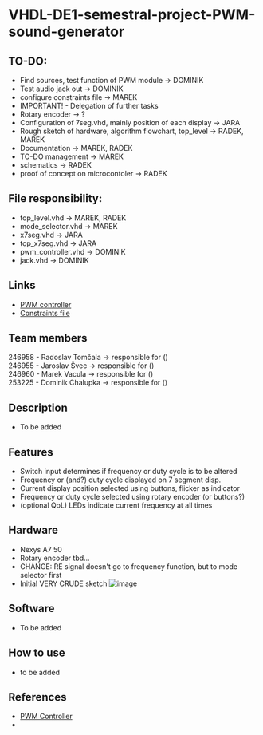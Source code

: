 # VHDL-DE1-semestral-project-PWM-sound-generator
## TO-DO:

- Find sources, test function of PWM module -> DOMINIK
- Test audio jack out -> DOMINIK
- configure constraints file -> MAREK
- IMPORTANT! - Delegation of further tasks
- Rotary encoder -> ?
- Configuration of 7seg.vhd, mainly position of each display -> JARA
- Rough sketch of hardware, algorithm flowchart, top_level -> RADEK, MAREK
- Documentation -> MAREK, RADEK
- TO-DO management -> MAREK
- schematics -> RADEK
- proof of concept on microcontoler -> RADEK

## File responsibility:
- top_level.vhd -> MAREK, RADEK
- mode_selector.vhd -> MAREK
- x7seg.vhd -> JARA
- top_x7seg.vhd -> JARA
- pwm_controller.vhd -> DOMINIK
- jack.vhd -> DOMINIK

## Links
- [PWM controller](https://vhdlwhiz.com/pwm-controller/)
- [Constraints file](https://raw.githubusercontent.com/Digilent/digilent-xdc/master/Nexys-A7-50T-Master.xdc)
## Team members

246958 - Radoslav Tomčala -> responsible for ()\
246955 - Jaroslav Švec -> responsible for ()\
246960 - Marek Vacula -> responsible for ()\
253225 - Dominik Chalupka -> responsible for ()
## Description

- To be added
## Features
- Switch input determines if frequency or duty cycle is to be altered
- Frequency or (and?) duty cycle displayed on 7 segment disp.
- Current display position selected using buttons, flicker as indicator 
- Frequency or duty cycle selected using rotary encoder (or buttons?) 
- (optional QoL) LEDs indicate current frequency at all times
## Hardware

- Nexys A7 50
- Rotary encoder tbd...
- CHANGE: RE signal doesn't go to frequency function, but to mode selector first
- Initial VERY CRUDE sketch
![image](https://github.com/Raddyn/VHDL-DE1-semestral-project-PWM-sound-generator/assets/80957105/55b190b3-6be2-4799-94ce-5403db5ddbc4)
  
## Software

- To be added
## How to use

- to be added
## References
- [PWM Controller](https://vhdlwhiz.com/pwm-controller/)
- 
